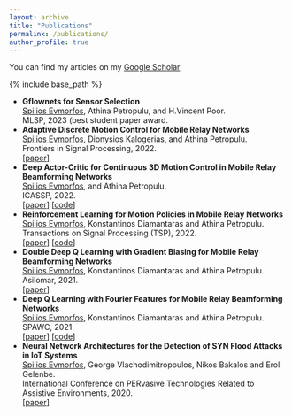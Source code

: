 ```yaml
---
layout: archive
title: "Publications"
permalink: /publications/
author_profile: true
---
```



  You can find my articles on my [Google Scholar](https://scholar.google.com/citations?user=ddQSMq4AAAAJ&hl=el)

{% include base_path %}

<ul class="sparse-list">
        </li>
        <li>
          <b>Gflownets for Sensor Selection</b> <br/>
          <u>Spilios Evmorfos</u>, Athina Petropulu, and H.Vincent Poor. <br/>
          MLSP, 2023 (best student paper award.<br/>
        </li>
        <li>
          <b>Adaptive Discrete Motion Control for Mobile Relay Networks</b> <br/>
          <u>Spilios Evmorfos</u>, Dionysios Kalogerias, and Athina Petropulu. <br/>
          Frontiers in Signal Processing, 2022.<br/>
          [<a href="https://scholar.google.com/citations?view_op=view_citation&hl=el&user=ddQSMq4AAAAJ&citation_for_view=ddQSMq4AAAAJ:zYLM7Y9cAGgC" class="link-in-list">paper</a>]
        </li>
  
   <li>
          <b>Deep Actor-Critic for Continuous 3D Motion Control in Mobile Relay Beamforming Networks</b> <br/>
          <u>Spilios Evmorfos</u>, and Athina Petropulu. <br/>
          ICASSP, 2022.<br/>
          [<a href="https://www.researchgate.net/profile/Spilios-Evmorfos/publication/360792864_Deep_Actor-Critic_for_Continuous_3D_Motion_Control_in_Mobile_Relay_Beamforming_Networks/links/62a812bf416ec50bdb2462cf/Deep-Actor-Critic-for-Continuous-3D-Motion-Control-in-Mobile-Relay-Beamforming-Networks.pdf" class="link-in-list">paper</a>]
     [<a href="https://github.com/SpiliosEv/SoftActorCriticSIREN3D" class="link-in-list">code</a>]
        </li>
  
   <li>
          <b>Reinforcement Learning for Motion Policies in Mobile Relay Networks</b> <br/>
          <u>Spilios Evmorfos</u>, Konstantinos Diamantaras and Athina Petropulu. <br/>
          Transactions on Signal Processing (TSP), 2022.<br/>
          [<a href="https://ieeexplore.ieee.org/abstract/document/9676432" class="link-in-list">paper</a>]
     [<a href="https://github.com/SpiliosEv/DeepQLearningSIREN" class="link-in-list">code</a>]
        </li>
  
  
  <li>
          <b>Double Deep Q Learning with Gradient Biasing for Mobile Relay Beamforming Networks</b> <br/>
          <u>Spilios Evmorfos</u>, Konstantinos Diamantaras and Athina Petropulu. <br/>
          Asilomar, 2021.<br/>
          [<a href="https://ieeexplore.ieee.org/abstract/document/9723405" class="link-in-list">paper</a>]
        </li>
  
   <li>
          <b>Deep Q Learning with Fourier Features for Mobile Relay Beamforming Networks</b> <br/>
          <u>Spilios Evmorfos</u>, Konstantinos Diamantaras and Athina Petropulu. <br/>
          SPAWC, 2021.<br/>
          [<a href="https://ieeexplore.ieee.org/abstract/document/9593138" class="link-in-list">paper</a>]
     [<a href="https://github.com/SpiliosEv/DeepQFourierFeatures" class="link-in-list">code</a>]
        </li>
  
   
  
   <li>
          <b>Neural Network Architectures for the Detection of SYN Flood Attacks in IoT Systems</b> <br/>
          <u>Spilios Evmorfos</u>, George Vlachodimitropoulos, Nikos Bakalos and Erol Gelenbe. <br/>
          International Conference on PERvasive Technologies Related to Assistive Environments, 2020.<br/>
          [<a href="https://www.researchgate.net/profile/Erol-Gelenbe-2/publication/342543785_Neural_network_architectures_for_the_detection_of_SYN_flood_attacks_in_IoT_systems/links/5f4762a4458515a88b710562/Neural-network-architectures-for-the-detection-of-SYN-flood-attacks-in-IoT-systems.pdf" class="link-in-list">paper</a>]
        </li>
    
     
